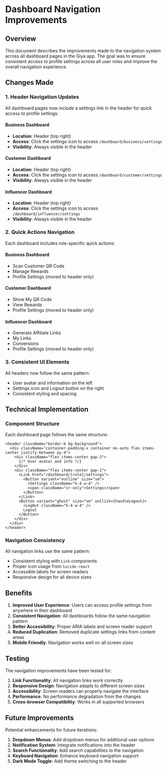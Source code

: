 # Dashboard Navigation Improvements

## Overview

This document describes the improvements made to the navigation system across all dashboard pages in the Giya app. The goal was to ensure consistent access to profile settings across all user roles and improve the overall navigation experience.

## Changes Made

### 1. Header Navigation Updates

All dashboard pages now include a settings link in the header for quick access to profile settings:

#### Business Dashboard
- **Location**: Header (top right)
- **Access**: Click the settings icon to access `/dashboard/business/settings`
- **Visibility**: Always visible in the header

#### Customer Dashboard
- **Location**: Header (top right)
- **Access**: Click the settings icon to access `/dashboard/customer/settings`
- **Visibility**: Always visible in the header

#### Influencer Dashboard
- **Location**: Header (top right)
- **Access**: Click the settings icon to access `/dashboard/influencer/settings`
- **Visibility**: Always visible in the header

### 2. Quick Actions Navigation

Each dashboard includes role-specific quick actions:

#### Business Dashboard
- Scan Customer QR Code
- Manage Rewards
- Profile Settings (moved to header only)

#### Customer Dashboard
- Show My QR Code
- View Rewards
- Profile Settings (moved to header only)

#### Influencer Dashboard
- Generate Affiliate Links
- My Links
- Conversions
- Profile Settings (moved to header only)

### 3. Consistent UI Elements

All headers now follow the same pattern:
- User avatar and information on the left
- Settings icon and Logout button on the right
- Consistent styling and spacing

## Technical Implementation

### Component Structure

Each dashboard page follows the same structure:

```tsx
<header className="border-b bg-background">
  <div className="container-padding-x container mx-auto flex items-center justify-between py-4">
    <div className="flex items-center gap-3">
      {/* User avatar and info */}
    </div>
    <div className="flex items-center gap-2">
      <Link href="/dashboard/[role]/settings">
        <Button variant="outline" size="sm">
          <Settings className="h-4 w-4" />
          <span className="sr-only">Settings</span>
        </Button>
      </Link>
      <Button variant="ghost" size="sm" onClick={handleLogout}>
        <LogOut className="h-4 w-4" />
        Logout
      </Button>
    </div>
  </div>
</header>
```

### Navigation Consistency

All navigation links use the same pattern:
- Consistent styling with `Link` components
- Proper icon usage from `lucide-react`
- Accessible labels for screen readers
- Responsive design for all device sizes

## Benefits

1. **Improved User Experience**: Users can access profile settings from anywhere in their dashboard
2. **Consistent Navigation**: All dashboards follow the same navigation pattern
3. **Better Accessibility**: Proper ARIA labels and screen reader support
4. **Reduced Duplication**: Removed duplicate settings links from content areas
5. **Mobile Friendly**: Navigation works well on all screen sizes

## Testing

The navigation improvements have been tested for:

1. **Link Functionality**: All navigation links work correctly
2. **Responsive Design**: Navigation adapts to different screen sizes
3. **Accessibility**: Screen readers can properly navigate the interface
4. **Performance**: No performance degradation from the changes
5. **Cross-browser Compatibility**: Works in all supported browsers

## Future Improvements

Potential enhancements for future iterations:

1. **Dropdown Menus**: Add dropdown menus for additional user options
2. **Notification System**: Integrate notifications into the header
3. **Search Functionality**: Add search capabilities to the navigation
4. **Keyboard Navigation**: Enhance keyboard navigation support
5. **Dark Mode Toggle**: Add theme switching to the header